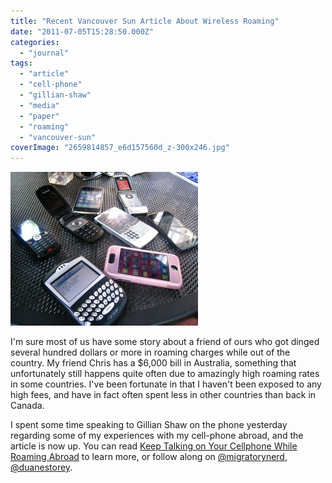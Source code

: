 ```yaml
---
title: "Recent Vancouver Sun Article About Wireless Roaming"
date: "2011-07-05T15:28:50.000Z"
categories: 
  - "journal"
tags: 
  - "article"
  - "cell-phone"
  - "gillian-shaw"
  - "media"
  - "paper"
  - "roaming"
  - "vancouver-sun"
coverImage: "2659814857_e6d157560d_z-300x246.jpg"
---
```


[![](images/2659814857_e6d157560d_z-300x246.jpg "2659814857_e6d157560d_z")](http://www.migratorynerd.com/wordpress/wp-content/uploads/2011/07/2659814857_e6d157560d_z.jpg)

I'm sure most of us have some story about a friend of ours who got dinged several hundred dollars or more in roaming charges while out of the country. My friend Chris has a $6,000 bill in Australia, something that unfortunately still happens quite often due to amazingly high roaming rates in some countries. I've been fortunate in that I haven't been exposed to any high fees, and have in fact often spent less in other countries than back in Canada.

I spent some time speaking to Gillian Shaw on the phone yesterday regarding some of my experiences with my cell-phone abroad, and the article is now up. You can read [Keep Talking on Your Cellphone While Roaming Abroad](http://www.vancouversun.com/technology/Keep+talking+your+cellphone+while+roaming+abroad/5050625/story.html) to learn more, or follow along on [@migratorynerd](http://twitter.com/migratorynerd), [@duanestorey](http://twitter.com/duanestorey).
